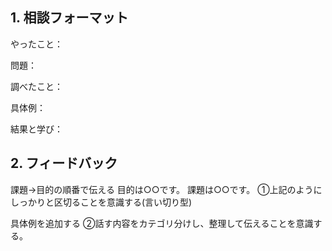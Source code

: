 ## 1. 相談フォーマット
やったこと：

問題：

調べたこと：

具体例：

結果と学び：

## 2. フィードバック
課題→目的の順番で伝える
目的は○○です。
課題は○○です。
①上記のようにしっかりと区切ることを意識する(言い切り型)


具体例を追加する
②話す内容をカテゴリ分けし、整理して伝えることを意識する。